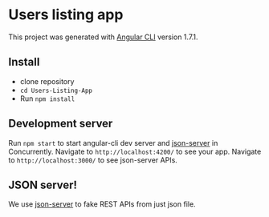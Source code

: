 # Users listing app

This project was generated with [Angular CLI](https://github.com/angular/angular-cli) version 1.7.1.

## Install

- clone repository
- `cd Users-Listing-App`
- Run `npm install`

## Development server

Run `npm start` to start angular-cli dev server and [json-server](https://github.com/typicode/json-server) in Concurrently.
Navigate to `http://localhost:4200/` to see your app.
Navigate to `http://localhost:3000/` to see json-server APIs.

## JSON server!

We use [json-server](https://github.com/typicode/json-server) to fake REST APIs from just json file.